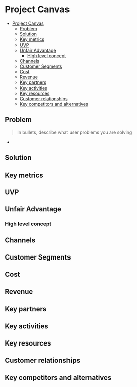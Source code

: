 # Project Canvas

- [Project Canvas](#project-canvas)
  - [Problem](#problem)
  - [Solution](#solution)
  - [Key metrics](#key-metrics)
  - [UVP](#uvp)
  - [Unfair Advantage](#unfair-advantage)
    - [High level concept](#high-level-concept)
  - [Channels](#channels)
  - [Customer Segments](#customer-segments)
  - [Cost](#cost)
  - [Revenue](#revenue)
  - [Key partners](#key-partners)
  - [Key activities](#key-activities)
  - [Key resources](#key-resources)
  - [Customer relationships](#customer-relationships)
  - [Key competitors and alternatives](#key-competitors-and-alternatives)

## Problem

> In bullets, describe what user problems you are solving

-

## Solution

## Key metrics

## UVP

## Unfair Advantage

### High level concept

## Channels

## Customer Segments

## Cost

## Revenue

## Key partners

## Key activities

## Key resources

## Customer relationships

## Key competitors and alternatives
